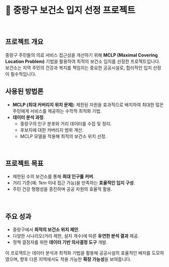 
# 🏥 중랑구 보건소 입지 선정 프로젝트
 <br> 

## 프로젝트 개요
중랑구 주민들의 의료 서비스 접근성을 개선하기 위해 **MCLP (Maximal Covering Location Problem)** 기법을 활용하여 최적의 보건소 입지를 선정한 프로젝트입니다. 보건소는 지역 주민의 건강과 복지를 책임지는 중요한 공공시설로, 합리적인 입지 선정이 필수적입니다.
 <br> 
 
## 사용된 방법론
- **MCLP (최대 커버리지 위치 문제)**: 제한된 자원을 효과적으로 배치하여 최대한 많은 주민에게 서비스를 제공하는 수학적 최적화 기법.
- **데이터 분석 과정**:
  - 중랑구의 인구 분포와 거리 데이터를 수집 및 정리.
  - 후보지에 대한 커버리지 범위 계산.
  - MCLP 모델을 적용해 최적의 보건소 위치 선정.
 <br> 

## 프로젝트 목표
- 제한된 수의 보건소를 통해 **최대 인구를 커버**.
- 거리 기준(예: 1km 이내 접근 가능)을 만족하는 **효율적인 입지 구성**.
- 주민 건강 형평성을 증진하며 공공 자원의 효율적 활용.
 <br> 

## 주요 성과
- 중랑구에서 **최적의 보건소 위치 제안**.
- 다양한 시나리오(거리 제한, 설치 개수)에 따른 **유연한 분석 결과** 제공.
- 정책 결정자를 위한 **데이터 기반 의사결정 도구** 개발.

이 프로젝트는 데이터 분석과 최적화 기법을 활용해 공공시설의 효율적인 배치를 도모하였으며, 향후 다른 지역에서도 적용 가능한 **확장 가능성**을 보여줍니다.

